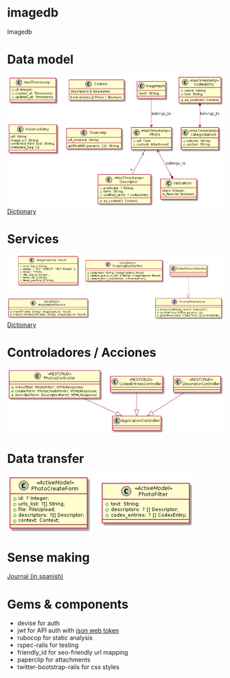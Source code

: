 # imagedb
Imagedb

# Data model

![Model](out/model/Model.png)
[Dictionary](model-dictionary.md)

# Services

![Services](out/services/Services.png)
[Dictionary](services-dictionary.md)

# Controladores / Acciones

![Controllers](out/controllers/Controllers.png)

# Data transfer

![DataTransfer](out/data_transfer/DataTransfer.png) 
# Sense making
[Journal (in spanish)](docs/journal/Main.md)
# Gems & components

* devise for auth
* jwt for API auth with [json web token](https://tools.ietf.org/html/rfc7519) 
* rubocop for static analysis
* rspec-rails for testing
* friendly_id for seo-friendly url mapping
* paperclip for attachments
* twitter-bootstrap-rails for css styles
